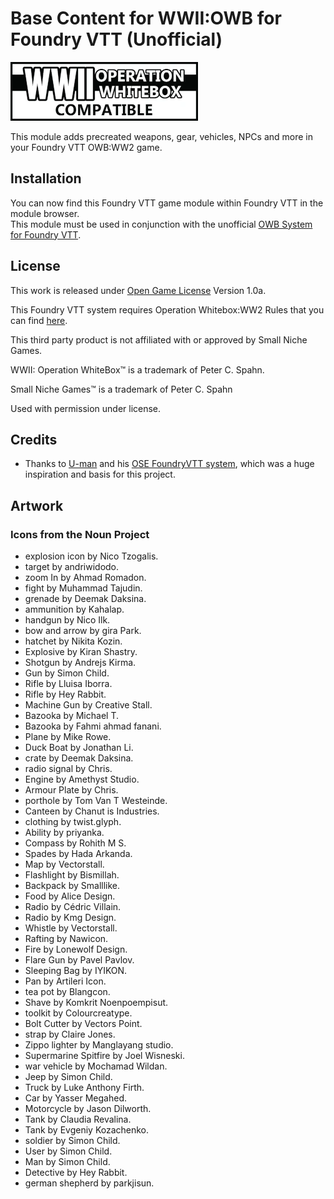 # Base Content for WWII:OWB for Foundry VTT (Unofficial)

![OWBCL](assets/OWBCL.webp)

This module adds precreated weapons, gear, vehicles, NPCs and more in your Foundry VTT OWB:WW2 game.

## Installation

You can now find this Foundry VTT game module within Foundry VTT in the module browser.\
This module must be used in conjunction with the unofficial [OWB System for Foundry VTT](https://github.com/chrisesharp/foundryvtt-owb).

## License

This work is released under [Open Game License](OGL.txt) Version 1.0a.

This Foundry VTT system requires Operation Whitebox:WW2 Rules that you can find [here](https://www.drivethrurpg.com/product/196284/OWB001-WWII-Operation-WhiteBox).

This third party product is not affiliated with or approved by Small Niche Games.

WWII: Operation WhiteBox™ is a trademark of Peter C. Spahn.

Small Niche Games™ is a trademark of Peter C. Spahn

Used with permission under license.

## Credits

- Thanks to [U-man](https://gitlab.com/mesfoliesludiques) and his [OSE FoundryVTT system](https://gitlab.com/mesfoliesludiques/foundryvtt-ose/), which was a huge inspiration and basis for this project.

## Artwork

### Icons from the Noun Project

- explosion icon by Nico Tzogalis.
- target by andriwidodo.
- zoom In by Ahmad Romadon.
- fight by Muhammad Tajudin.
- grenade by Deemak Daksina.
- ammunition by Kahalap.
- handgun by Nico Ilk.
- bow and arrow by gira Park.
- hatchet by Nikita Kozin.
- Explosive by Kiran Shastry.
- Shotgun by Andrejs Kirma.
- Gun by Simon Child.
- Rifle by Lluisa Iborra.
- Rifle by Hey Rabbit.
- Machine Gun by Creative Stall.
- Bazooka by Michael T.
- Bazooka by Fahmi ahmad fanani.
- Plane by Mike Rowe.
- Duck Boat by Jonathan Li.
- crate by Deemak Daksina.
- radio signal by Chris.
- Engine by Amethyst Studio.
- Armour Plate by Chris.
- porthole by Tom Van T Westeinde.
- Canteen by Chanut is Industries.
- clothing by twist.glyph.
- Ability by priyanka.
- Compass by Rohith M S.
- Spades by Hada Arkanda.
- Map by Vectorstall.
- Flashlight by Bismillah.
- Backpack by Smalllike.
- Food by Alice Design.
- Radio by Cédric Villain.
- Radio by Kmg Design.
- Whistle by Vectorstall.
- Rafting by Nawicon.
- Fire by Lonewolf Design.
- Flare Gun by Pavel Pavlov.
- Sleeping Bag by IYIKON.
- Pan by Artileri Icon.
- tea pot by Blangcon.
- Shave by Komkrit Noenpoempisut.
- toolkit by Colourcreatype.
- Bolt Cutter by Vectors Point.
- strap by Claire Jones.
- Zippo lighter by Manglayang studio.
- Supermarine Spitfire by Joel Wisneski.
- war vehicle by Mochamad Wildan.
- Jeep by Simon Child.
- Truck by Luke Anthony Firth.
- Car by Yasser Megahed.
- Motorcycle by Jason Dilworth.
- Tank by Claudia Revalina.
- Tank by Evgeniy Kozachenko.
- soldier by Simon Child.
- User by Simon Child.
- Man by Simon Child.
- Detective by Hey Rabbit.
- german shepherd by parkjisun.
